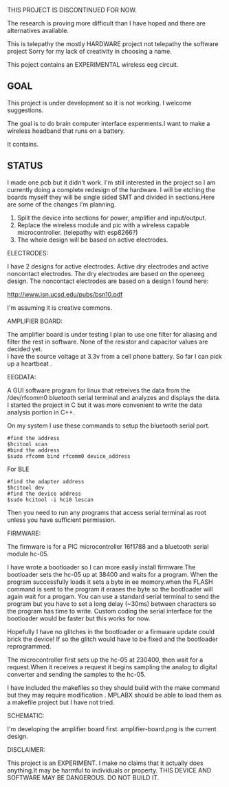 THIS PROJECT IS DISCONTINUED FOR NOW.

The research is proving more difficult than I have hoped and there are alternatives available.



This is telepathy the mostly HARDWARE project not telepathy the software project
Sorry for my lack of creativity in choosing a name.

This poject contains an EXPERIMENTAL wireless eeg circuit.

GOAL
------
This project is under development so it is not working. I welcome suggestions.


The goal is to do brain computer interface experments.I want to make a wireless headband that runs
on a battery. 

It contains.

STATUS
------
I made one pcb but it didn't work. I'm still interested in the project so I am currently doing 
a complete redesign of the hardware. I will be etching the boards myself they will be single sided SMT 
and divided in sections.Here are some of the changes I'm planning. 

1. Split the device into sections for power, amplifier and input/output.
2. Replace the wireless module and pic with a wireless capable microcontroller. (telepathy with esp8266?)
3. The whole design will be based on active electrodes.


ELECTRODES: 

I have 2 designs for active electrodes. Active dry electrodes and active noncontact electrodes.
The dry electrodes are based on the openeeg design. The noncontact electrodes are based on a design I found here:

http://www.isn.ucsd.edu/pubs/bsn10.pdf

I'm assuming it is creative commons.

AMPLIFIER BOARD:

The amplifier board is under testing I plan to use one filter for aliasing and filter the rest in software. None
 of the resistor and capacitor values are decided yet.  
I have the source voltage at 3.3v from a cell phone battery. So far I can pick up a heartbeat .


EEGDATA:

A GUI software program for linux that retreives the data from the /dev/rfcomm0 bluetooth serial terminal
and analyzes and displays the data. I started the project in C but it was more convenient to write the data analysis portion in C++. 

On my system I use these commands to setup the bluetooth serial port.

 	#find the address
 	$hcitool scan
	#bind the address
	$sudo rfcomm bind rfcomm0 device_address
	
For BLE

	#find the adapter address
	$hcitool dev
	#find the device address
	$sudo hcitool -i hci0 lescan
	

Then you need to run any programs that access serial terminal as root unless you have sufficient permission.



FIRMWARE:


The firmware is for a PIC microcontroller 16f1788 and a bluetooth serial module hc-05.

I have wrote a bootloader so I can more easily install firmware.The bootloader sets the hc-05 up at 38400 and waits for a program.
When the program successfully loads it sets a byte in ee memory.when the FLASH command is sent to the program it erases the byte
so the bootloader will again wait for a progam. You can use a standard serial terminal to send the program but you have to set a long delay (~30ms) between characters so the program has time to write. Custom coding the serial interface for the bootloader would be faster but this works for now.

Hopefully I have no glitches in the bootloader or a firmware update could brick the device! 
If so the glitch would have to be fixed and the bootloader reprogrammed.


The microcontroller first sets up the hc-05 at 230400, then wait for a request.When it receives  a request it begins sampling the analog to digital converter and sending the samples to the hc-05.

I have included the makefiles so they should build with the make command but they may require modification . MPLABX should be able to load them as a makefile project but I have not tried.
 

SCHEMATIC:

I'm developing the amplifier board first. amplifier-board.png is the current design.


DISCLAIMER:

This project is an EXPERIMENT. I make no claims that it actually does anything.It may be harmful to 
individuals or property.
THIS DEVICE AND SOFTWARE MAY BE DANGEROUS. DO NOT BUILD IT.

